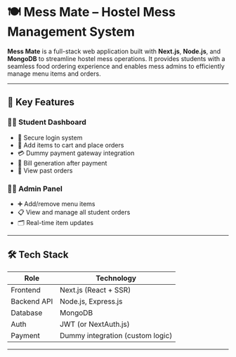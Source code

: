# 🍽️ Mess Mate – Hostel Mess Management System

**Mess Mate** is a full-stack web application built with **Next.js**, **Node.js**, and **MongoDB** to streamline hostel mess operations. It provides students with a seamless food ordering experience and enables mess admins to efficiently manage menu items and orders.

---

## 🚀 Key Features

### 👨‍🎓 Student Dashboard
- 🔐 Secure login system
- 🛒 Add items to cart and place orders
- 💳 Dummy payment gateway integration
- 🧾 Bill generation after payment
- 📜 View past orders

### 🧑‍💼 Admin Panel
- ➕ Add/remove menu items
- 📋 View and manage all student orders
- 🗂 Real-time item updates

---

## 🛠️ Tech Stack

| Role          | Technology               |
|---------------|---------------------------|
| Frontend      | Next.js (React + SSR)     |
| Backend API   | Node.js, Express.js       |
| Database      | MongoDB                   |
| Auth          | JWT (or NextAuth.js)      |
| Payment       | Dummy integration (custom logic) |

---
